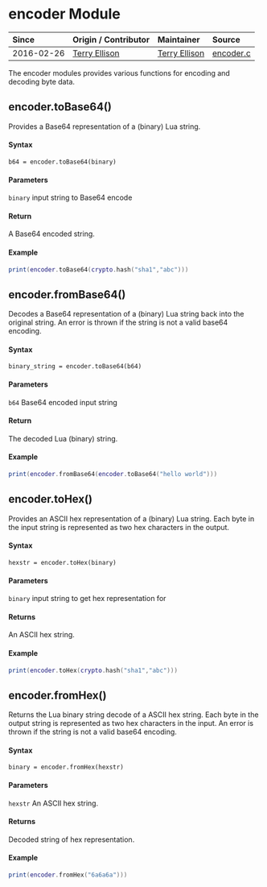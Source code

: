 # encoder Module
| Since  | Origin / Contributor  | Maintainer  | Source  |
| :----- | :-------------------- | :---------- | :------ |
| 2016-02-26 | [Terry Ellison](https://github.com/TerryE) | [Terry Ellison](https://github.com/TerryE) | [encoder.c](../../app/modules/encoder.c)|

The encoder modules provides various functions for encoding and decoding byte data.

## encoder.toBase64()

Provides a Base64 representation of a (binary) Lua string.

#### Syntax
`b64 = encoder.toBase64(binary)`

#### Parameters
`binary` input string to Base64 encode

#### Return
A Base64 encoded string.

#### Example
```lua
print(encoder.toBase64(crypto.hash("sha1","abc")))
```

## encoder.fromBase64()

Decodes a Base64 representation of a (binary) Lua string back into the original string.  An error is
thrown if the string is not a valid base64 encoding.

#### Syntax
`binary_string = encoder.toBase64(b64)`

#### Parameters
`b64` Base64 encoded input string 

#### Return
The decoded Lua (binary) string.

#### Example
```lua
print(encoder.fromBase64(encoder.toBase64("hello world")))
```

## encoder.toHex()

Provides an ASCII hex representation of a (binary) Lua string. Each byte in the input string is
represented as two hex characters in the output.

#### Syntax
`hexstr = encoder.toHex(binary)`

#### Parameters
`binary` input string to get hex representation for

#### Returns
An ASCII hex string.

#### Example
```lua
print(encoder.toHex(crypto.hash("sha1","abc")))
```

## encoder.fromHex()

Returns the Lua binary string decode of a ASCII hex string. Each byte in the output string is
represented as two hex characters in the input.  An error is thrown if the string is not a 
valid base64 encoding.

#### Syntax
`binary = encoder.fromHex(hexstr)`

#### Parameters
`hexstr`  An ASCII hex string.

#### Returns
Decoded string of hex representation.

#### Example
```lua
print(encoder.fromHex("6a6a6a")))
```
